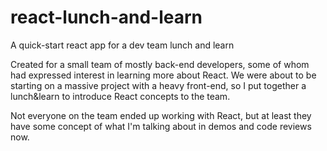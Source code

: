 # react-lunch-and-learn
A quick-start react app for a dev team lunch and learn

Created for a small team of mostly back-end developers, some of whom had expressed interest in learning more about React. We were about to be starting on a massive project with a heavy front-end, so I put together a lunch&learn to introduce React concepts to the team. 

Not everyone on the team ended up working with React, but at least they have some concept of what I'm talking about in demos and code reviews now. 
